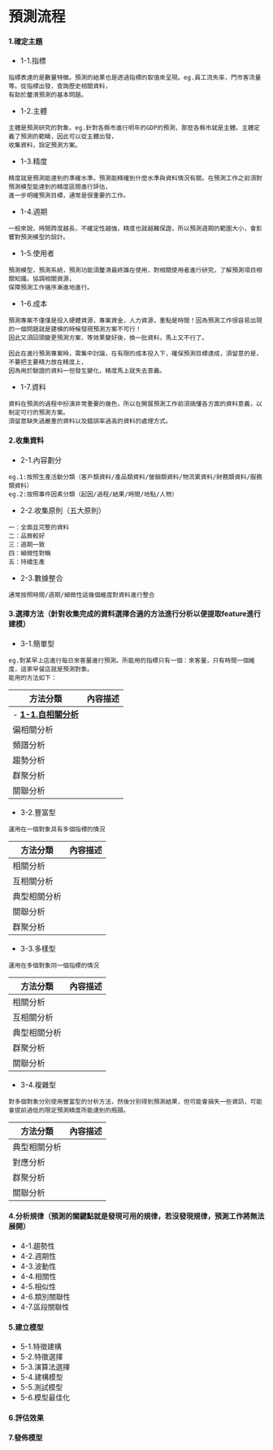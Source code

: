 # 預測流程


#### 1.確定主題
- 1-1.指標
```
指標表達的是數量特徵。預測的結果也是透過指標的取值來呈現。eg.員工流失率，門市客流量等。從指標出發，查詢歷史相關資料，
有助於釐清預測的基本問題。
```

- 1-2.主體
```
主體是預測研究的對象。eg.針對各縣市進行明年的GDP的預測，那麼各縣市就是主體。主體定義了預測的範疇，因此可以從主體出發，
收集資料，設定預測方案。
```

- 1-3.精度
```
精度就是預測能達到的準確水準。預測能精確到什麼水準與資料情況有關。在預測工作之前須對預測模型能達到的精度區間進行評估，
進一步明確預測目標，通常是很重要的工作。
```

- 1-4.週期
```
一般來說，時間跨度越長，不確定性越強，精度也就越難保證，所以預測週期的範圍大小，會影響對預測模型的設計。
```

- 1-5.使用者
```
預測模型，預測系統，預測功能須釐清最終誰在使用，對相關使用者進行研究，了解預測項目相關知識。協調相關資源，
保障預測工作循序漸進地進行。
```

- 1-6.成本
```
預測專案不僅僅是投入硬體資源，專案資金，人力資源，重點是時間！因為預測工作很容易出現的一個問題就是建模的時候發現預測方案不可行！
因此又須回頭變更預測方案，等效果變好後，換一批資料，馬上又不行了。

因此在進行預測專案時，需集中討論，在有限的成本投入下，確保預測目標達成，須留意的是，不要把主要精力放在精度上，
因為用於驗證的資料一但發生變化，精度馬上就失去意義。
```

- 1-7.資料
```
資料在預測的過程中扮演非常重要的幾色，所以在開展預測工作前須搞懂各方面的資料意義，以制定可行的預測方案。
須留意缺失過嚴重的資料以及錯誤率過高的資料的處理方式。
```
#### 2.收集資料
- 2-1.內容劃分
```
eg.1:按照生產活動分類（客戶類資料/產品類資料/營銷類資料/物流累資料/財務類資料/服務類資料）
eg.2:按照事件因素分類（起因/過程/結果/時間/地點/人物）
```
- 2-2.收集原則（五大原則）
```
一：全面且完整的資料
二：品質較好
三：週期一致
四：細微性對稱
五：持續生產
```
- 2-3.數據整合
```
通常按照時間/週期/細微性這幾個維度對資料進行整合
```
#### 3.選擇方法（針對收集完成的資料選擇合適的方法進行分析以便提取feature進行建模）
- 3-1.簡單型
```
eg.對某早上店進行每日來客量進行預測。所能用的指標只有一個：來客量，只有時間一個維度，這家早餐店就是預測對象。
能用的方法如下：
```
方法分類|內容描述
----------------|----------------|
- [**1-1.自相關分析**](https://github.com/annali/R_Practice/blob/master/%E8%87%AA%E7%9B%B8%E9%97%9C%E5%88%86%E6%9E%90.md) ||
偏相關分析||
頻譜分析||
趨勢分析||
群聚分析||
關聯分析||
- 3-2.豐富型
```
運用在一個對象具有多個指標的情況
```
方法分類|內容描述
----------------|----------------|
相關分析||
互相關分析||
典型相關分析||
關聯分析||
群聚分析||
- 3-3.多樣型
```
運用在多個對象同一個指標的情況
```
方法分類|內容描述
----------------|----------------|
相關分析||
互相關分析||
典型相關分析||
群聚分析||
關聯分析||
- 3-4.複雜型
```
對多個對象分別使用豐富型的分析方法，然後分別得到預測結果，但可能會損失一些資訊，可能會提前過低的限定預測精度所能達到的瓶頸。
```
方法分類|內容描述
----------------|----------------|
典型相關分析||
對應分析||
群聚分析||
關聯分析||
#### 4.分析規律（預測的關鍵點就是發現可用的規律，若沒發現規律，預測工作將無法展開）
- 4-1.趨勢性
- 4-2.週期性
- 4-3.波動性
- 4-4.相關性
- 4-5.相似性
- 4-6.類別關聯性
- 4-7.區段關聯性
#### 5.建立模型
- 5-1.特徵建構
- 5-2.特徵選擇
- 5-3.演算法選擇
- 5-4.建構模型
- 5-5.測試模型
- 5-6.模型最佳化
#### 6.評估效果
#### 7.發佈模型

